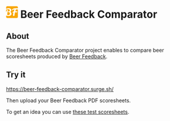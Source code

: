 # ![Link Beer Feedback](./public/favicon-32x32.png) Beer Feedback Comparator

## About

The Beer Feedback Comparator project enables to compare beer scoresheets produced by [Beer Feedback](https://github.com/bdelbosc/beer-feedback).

## Try it

https://beer-feedback-comparator.surge.sh/

Then upload your Beer Feedback PDF scoresheets.

To get an idea you can use [these test scoresheets](./data/).

